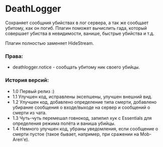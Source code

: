 # DeathLogger
Сохраняет сообщния убийствах в лог сервера, а так же сообщает убитому, как он погиб.
Плагин поможет вычислить гада, который совершает убиства в невидимости, ванише, быстрые убийства и т.д.

Плагин полностью заменяет HideStream.

### Права:
- deathlogger.notice - сообщать убитому ник своего убийцы. 

### История версий:
- 1.0 Первый релиз :)
- 1.1 Улучшен код, исправлены эксепшены, улучшен внешний вид.
- 1.2 Улучшен код, добавлено определение типа смерти, добавлено убирание сообщения о входе/выходе на сервер и сообщений о смерти из чата.
- 1.3 Чуть-чуть перемешал говнокод, запилил хук с Essentials для определения режима полёта и ваниша убийцы.
- 1.4 Немного улучшен код, убраны уведомления, если сообщение о смерти пустое (такое бывает, например, при сражении на Mob-Aren'e).